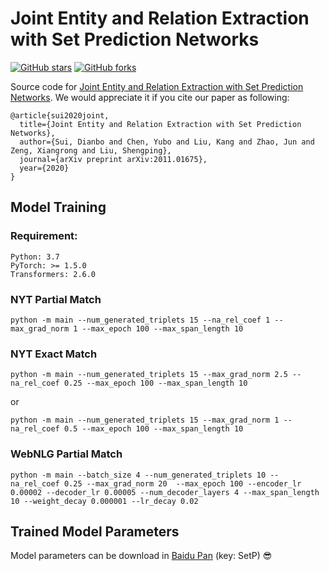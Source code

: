 # Joint Entity and Relation Extraction with Set Prediction Networks
[![GitHub stars](https://img.shields.io/github/stars/DianboWork/SPN4RE?style=flat-square)](https://github.com/DianboWork/SPN4RE/stargazers)
[![GitHub forks](https://img.shields.io/github/forks/DianboWork/SPN4RE?style=flat-square&color=blueviolet)](https://github.com/DianboWork/SPN4RE/network/members)

Source code for [Joint Entity and Relation Extraction with Set Prediction Networks](https://arxiv.org/abs/2011.01675). We would appreciate it if you cite our paper as following:

```
@article{sui2020joint,
  title={Joint Entity and Relation Extraction with Set Prediction Networks},
  author={Sui, Dianbo and Chen, Yubo and Liu, Kang and Zhao, Jun and Zeng, Xiangrong and Liu, Shengping},
  journal={arXiv preprint arXiv:2011.01675},
  year={2020}
}
```
##  Model Training
### Requirement:
```
Python: 3.7   
PyTorch: >= 1.5.0 
Transformers: 2.6.0
```

###  NYT Partial Match
```shell
python -m main --num_generated_triplets 15 --na_rel_coef 1 --max_grad_norm 1 --max_epoch 100 --max_span_length 10
```

###  NYT Exact Match

```shell
python -m main --num_generated_triplets 15 --max_grad_norm 2.5 --na_rel_coef 0.25 --max_epoch 100 --max_span_length 10
```
or 
```shell
python -m main --num_generated_triplets 15 --max_grad_norm 1 --na_rel_coef 0.5 --max_epoch 100 --max_span_length 10
```

### WebNLG Partial Match
```shell
python -m main --batch_size 4 --num_generated_triplets 10 --na_rel_coef 0.25 --max_grad_norm 20  --max_epoch 100 --encoder_lr 0.00002 --decoder_lr 0.00005 --num_decoder_layers 4 --max_span_length 10 --weight_decay 0.000001 --lr_decay 0.02
```
## Trained Model Parameters
Model parameters can be download in [Baidu Pan](https://pan.baidu.com/s/1nL-qZs16x684d98APVn8FQ) (key: SetP) :sunglasses:
